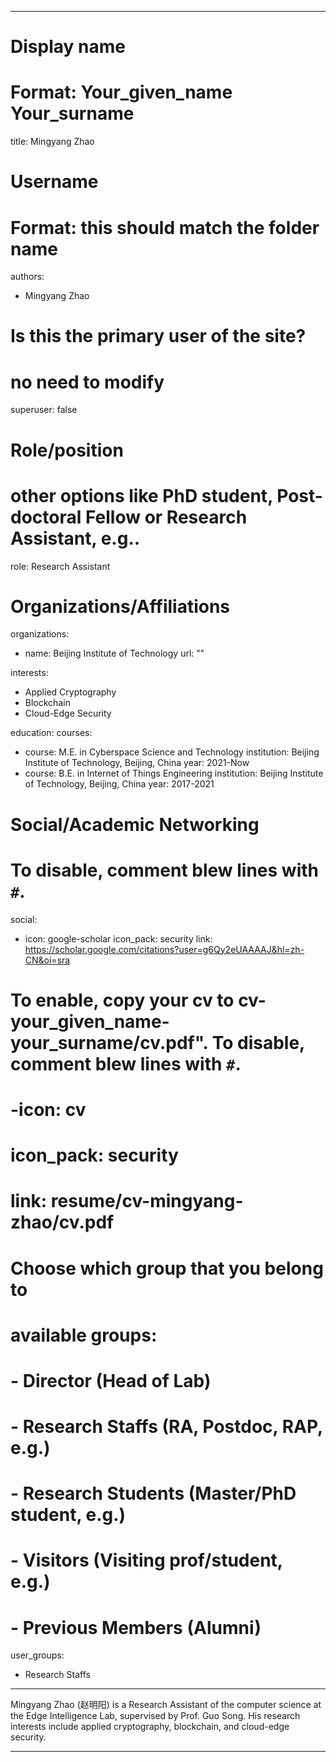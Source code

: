 
---
# Display name
# Format: Your_given_name Your_surname 
title: Mingyang Zhao

# Username
# Format: this should match the folder name
authors:
- Mingyang Zhao

# Is this the primary user of the site?
# no need to modify 
superuser: false

# Role/position
# other options like PhD student, Post-doctoral Fellow or Research Assistant, e.g..
role: Research Assistant

# Organizations/Affiliations
organizations:
- name: Beijing Institute of Technology
  url: ""

interests:
- Applied Cryptography
- Blockchain
- Cloud-Edge Security

education:
  courses:


  - course: M.E. in Cyberspace Science and Technology
    institution: Beijing Institute of Technology, Beijing, China
    year: 2021-Now
  - course: B.E. in Internet of Things Engineering
    institution: Beijing Institute of Technology, Beijing, China
    year: 2017-2021

# Social/Academic Networking
# To disable, comment blew lines with `#`.
social:
- icon: google-scholar
  icon_pack: security
  link: https://scholar.google.com/citations?user=g6Qy2eUAAAAJ&hl=zh-CN&oi=sra


# To enable, copy your cv to cv-your_given_name-your_surname/cv.pdf". To disable, comment blew lines with `#`.
# -icon: cv
# icon_pack: security
# link: resume/cv-mingyang-zhao/cv.pdf

# Choose which group that you belong to
#  available groups:
#  - Director (Head of Lab)
#  - Research Staffs (RA, Postdoc, RAP, e.g.)
#  - Research Students (Master/PhD student, e.g.)
#  - Visitors (Visiting prof/student, e.g.)
#  - Previous Members (Alumni)
user_groups:
- Research Staffs
---

Mingyang Zhao (赵明阳) is a Research Assistant of the computer science at the Edge Intelligence Lab, supervised by Prof. Guo Song. His research interests include applied cryptography, blockchain, and cloud-edge security.

---

